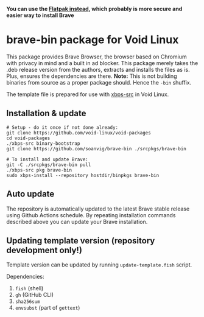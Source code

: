 **You can use the [Flatpak instead](https://flathub.org/apps/details/com.brave.Browser), which probably is more secure and easier way to install Brave**

# brave-bin package for Void Linux

This package provides Brave Browser, the browser based on Chromium with privacy in mind and a built in ad blocker. This package merely takes the .deb release version from the authors, extracts and installs the files as is. Plus, ensures the dependencies are there. **Note:** This is not building binaries from source as a proper package should. Hence the `-bin` shuffix.

The template file is prepared for use with [xbps-src](https://wiki.voidlinux.org/Xbps-src) in Void Linux.


## Installation & update

```
# Setup - do it once if not done already:
git clone https://github.com/void-linux/void-packages
cd void-packages
./xbps-src binary-bootstrap
git clone https://github.com/soanvig/brave-bin ./srcpkgs/brave-bin

# To install and update Brave:
git -C ./srcpkgs/brave-bin pull
./xbps-src pkg brave-bin
sudo xbps-install --repository hostdir/binpkgs brave-bin
```

## Auto update

The repository is automatically updated to the latest Brave stable release using Github Actions schedule.
By repeating installation commands described above you can update your Brave installation.

## Updating template version (repository development only!)

Template version can be updated by running `update-template.fish` script.

Dependencies:

1. `fish` (shell)
2. `gh` (GitHub CLI)
3. `sha256sum`
4. `envsubst` (part of `gettext`)
